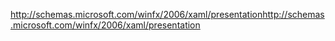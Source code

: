 <span data-ttu-id="749a5-101">http://schemas.microsoft.com/winfx/2006/xaml/presentation</span><span class="sxs-lookup"><span data-stu-id="749a5-101">http://schemas.microsoft.com/winfx/2006/xaml/presentation</span></span>